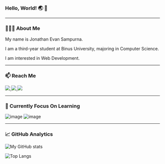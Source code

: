 ### Hello, World! 🌏 👋
---
### 🧑🏻‍💻 About Me
My name is Jonathan Evan Sampurna.

I am a third-year student at Binus University, majoring in Computer Science. 

I am interested in Web Development. 

---
### 📫 Reach Me
<a href="mailto:jonathan.sampurna@gmail.com">
  <img src="https://img.shields.io/badge/Gmail-D14836?style=for-the-badge&logo=gmail&logoColor=white">
</a>
<a href="https://www.linkedin.com/in/jonathanevansampurna/">
  <img src="https://img.shields.io/badge/LinkedIn-0077B5?style=for-the-badge&logo=linkedin&logoColor=white">
</a>
<a href="https://www.hackerrank.com/Jonevs">
  <img src="https://img.shields.io/badge/-Hackerrank-2EC866?style=for-the-badge&logo=HackerRank&logoColor=white">
</a>

---
### 💼 Currently Focus On Learning
![image](https://img.shields.io/badge/JavaScript-323330?style=for-the-badge&logo=javascript&logoColor=F7DF1E)
![image](https://img.shields.io/badge/React-20232A?style=for-the-badge&logo=react&logoColor=61DAFB)

---
### 📈 GitHub Analytics

![My GitHub stats](https://github-readme-stats.vercel.app/api?username=Jonevs&show_icons=true&theme=react&line_height=28&custom_title=Github%20Stats)

![Top Langs](https://github-readme-stats.vercel.app/api/top-langs/?username=Jonevs&layout=compact&theme=react&langs_count=8&card_width=445&custom_title=My%20Programming%20Languages)
